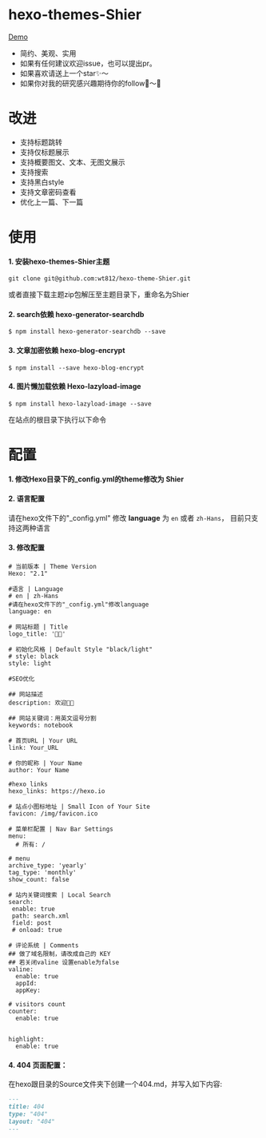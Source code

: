 # hexo-themes-Shier

[Demo](http://zaole.net "Notebook")

+ 简约、美观、实用<Br>
+ 如果有任何建议欢迎issue，也可以提出pr。<Br>
+ 如果喜欢请送上一个star✨～<br>
+ 如果你对我的研究感兴趣期待你的follow👬～🌈<br>

# 改进

+ 支持标题跳转
+ 支持仅标题展示
+ 支持概要图文、文本、无图文展示
+ 支持搜索
+ 支持黑白style
+ 支持文章密码查看
+ 优化上一篇、下一篇

# 使用

#### 1. 安装hexo-themes-Shier主题

``` shell
git clone git@github.com:wt812/hexo-theme-Shier.git

```
或者直接下载主题zip包解压至主题目录下，重命名为Shier


#### 2. search依赖 hexo-generator-searchdb

``` shell
$ npm install hexo-generator-searchdb --save

```


#### 3. 文章加密依赖 hexo-blog-encrypt
```shell
$ npm install --save hexo-blog-encrypt

```


#### 4. 图片懒加载依赖 Hexo-lazyload-image
```shell
$ npm install hexo-lazyload-image --save

```
在站点的根目录下执行以下命令


# 配置


#### 1. 修改Hexo目录下的_config.yml的theme修改为 **Shier**

#### 2. 语言配置

请在hexo文件下的"_config.yml"
修改 **language** 为 `en` 或者 `zh-Hans`， 目前只支持这两种语言



#### 3. 修改配置

```shell
# 当前版本 | Theme Version
Hexo: "2.1"

#语言 | Language
# en | zh-Hans
#请在hexo文件下的"_config.yml"修改language
language: en

# 网站标题 | Title
logo_title: '🙏🏾'

# 初始化风格 | Default Style "black/light"
# style: black
style: light

#SEO优化

## 网站描述
description: 欢迎👏🏻

## 网站关键词：用英文逗号分割
keywords: notebook

# 首页URL | Your URL
link: Your_URL

# 你的昵称 | Your Name
author: Your Name

#hexo links
hexo_links: https://hexo.io

# 站点小图标地址 | Small Icon of Your Site
favicon: /img/favicon.ico

# 菜单栏配置 | Nav Bar Settings
menu:
  # 所有: /
  
# menu
archive_type: 'yearly'
tag_type: 'monthly'
show_count: false

# 站内关键词搜索 | Local Search
search:
 enable: true
 path: search.xml
 field: post
 # onload: true

# 评论系统 | Comments
## 做了域名限制，请改成自己的 KEY
## 若关闭valine 设置enable为false
valine:
  enable: true
  appId:
  appKey:

# visitors count
counter:
  enable: true


highlight:
  enable: true
```


#### 4. 404 页面配置：

在hexo跟目录的Source文件夹下创建一个404.md，并写入如下内容:

``` markdown
---
title: 404
type: "404"
layout: "404"
---
```